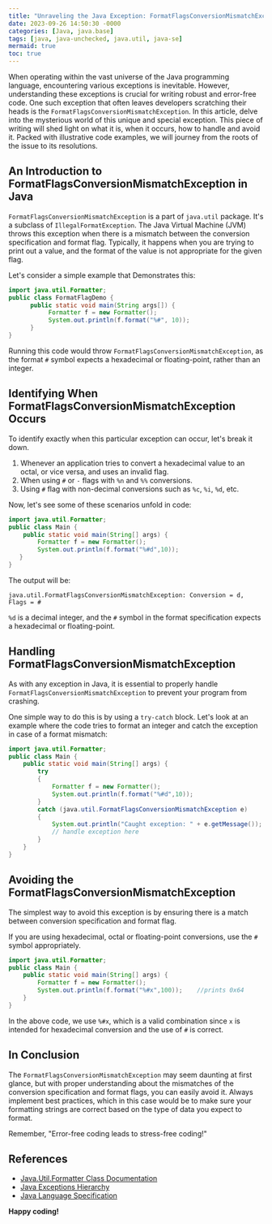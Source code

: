 ```yaml
---
title: "Unraveling the Java Exception: FormatFlagsConversionMismatchException "
date: 2023-09-26 14:50:30 -0000
categories: [Java, java.base]
tags: [java, java-unchecked, java.util, java-se]
mermaid: true
toc: true
---
```



When operating within the vast universe of the Java programming language, encountering various exceptions is inevitable. However, understanding these exceptions is crucial for writing robust and error-free code. One such exception that often leaves developers scratching their heads is the `FormatFlagsConversionMismatchException`. In this article, delve into the mysterious world of this unique and special exception. This piece of writing will shed light on what it is, when it occurs, how to handle and avoid it. Packed with illustrative code examples, we will journey from the roots of the issue to its resolutions.

## An Introduction to FormatFlagsConversionMismatchException in Java

`FormatFlagsConversionMismatchException` is a part of `java.util` package. It's a subclass of `IllegalFormatException`. The Java Virtual Machine (JVM) throws this exception when there is a mismatch between the conversion specification and format flag. Typically, it happens when you are trying to print out a value, and the format of the value is not appropriate for the given flag.

Let's consider a simple example that Demonstrates this:

```java
import java.util.Formatter;  
public class FormatFlagDemo {  
      public static void main(String args[]) {  
           Formatter f = new Formatter();  
           System.out.println(f.format("%#", 10));  
      }  
}  
```

Running this code would throw `FormatFlagsConversionMismatchException`, as the format `#` symbol expects a hexadecimal or floating-point, rather than an integer.

## Identifying When FormatFlagsConversionMismatchException Occurs 

To identify exactly when this particular exception can occur, let's break it down. 

1. Whenever an application tries to convert a hexadecimal value to an octal, or vice versa, and uses an invalid flag. 
2. When using `#` or `-` flags with `%n` and `%%` conversions. 
3. Using `#` flag with non-decimal conversions such as `%c`, `%i`, `%d`, etc. 

Now, let's see some of these scenarios unfold in code:

```java
import java.util.Formatter;
public class Main {
    public static void main(String[] args) {
        Formatter f = new Formatter();
        System.out.println(f.format("%#d",10));
   }
}
```

The output will be:

`java.util.FormatFlagsConversionMismatchException: Conversion = d, Flags = #`

`%d` is a decimal integer, and the `#` symbol in the format specification expects a hexadecimal or floating-point.

## Handling FormatFlagsConversionMismatchException 

As with any exception in Java, it is essential to properly handle `FormatFlagsConversionMismatchException` to prevent your program from crashing.

One simple way to do this is by using a `try-catch` block. Let's look at an example where the code tries to format an integer and catch the exception in case of a format mismatch:

```java
import java.util.Formatter;
public class Main {
    public static void main(String[] args) {
        try
        {
            Formatter f = new Formatter();
            System.out.println(f.format("%#d",10));
        }
        catch (java.util.FormatFlagsConversionMismatchException e)
        {
            System.out.println("Caught exception: " + e.getMessage());
            // handle exception here
        }
    }
}
```

## Avoiding the FormatFlagsConversionMismatchException 

The simplest way to avoid this exception is by ensuring there is a match between conversion specification and format flag.

If you are using hexadecimal, octal or floating-point conversions, use the `#` symbol appropriately.

```java
import java.util.Formatter;
public class Main {
    public static void main(String[] args) {
        Formatter f = new Formatter();
        System.out.println(f.format("%#x",100));    //prints 0x64
    }
}
```

In the above code, we use `%#x`, which is a valid combination since `x` is intended for hexadecimal conversion and the use of `#` is correct.

## In Conclusion 

The `FormatFlagsConversionMismatchException` may seem daunting at first glance, but with proper understanding about the mismatches of the conversion specification and format flags, you can easily avoid it. Always implement best practices, which in this case would be to make sure your formatting strings are correct based on the type of data you expect to format.

Remember, "Error-free coding leads to stress-free coding!" 

## References
- [Java.Util.Formatter Class Documentation](https://docs.oracle.com/javase/7/docs/api/java/util/Formatter.html)
- [Java Exceptions Hierarchy](https://docs.oracle.com/javase/tutorial/essential/exceptions/catch.html)
- [Java Language Specification](https://docs.oracle.com/javase/specs/jls/se7/html/index.html)

**Happy coding!**